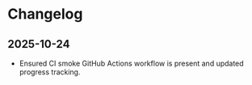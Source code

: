 # Changelog

## 2025-10-24
- Ensured CI smoke GitHub Actions workflow is present and updated progress tracking.
